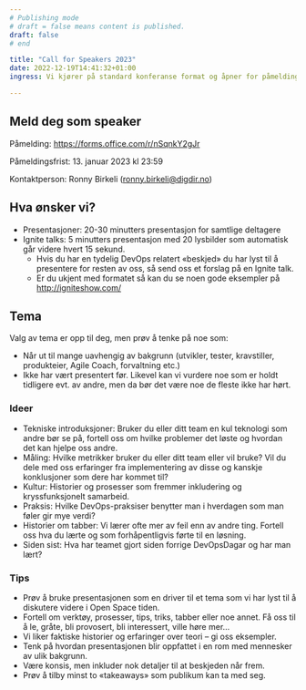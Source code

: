 ```yaml
---
# Publishing mode
# draft = false means content is published. 
draft: false
# end

title: "Call for Speakers 2023"
date: 2022-12-19T14:41:32+01:00
ingress: Vi kjører på standard konferanse format og åpner for påmelding til å holde innlegg på Digdir DevOpsDagar. Har du et tema du brenner for og vil dele, så ikke bli sittende på gjerde:)

---
```


## Meld deg som speaker
Påmelding: https://forms.office.com/r/nSqnkY2gJr 

Påmeldingsfrist: 13. januar 2023 kl 23:59

Kontaktperson: Ronny Birkeli (ronny.birkeli@digdir.no)

## Hva ønsker vi?
* Presentasjoner: 20-30 minutters presentasjon for samtlige deltagere
* Ignite talks: 5 minutters presentasjon med 20 lysbilder som automatisk går videre hvert 15 sekund.
  * Hvis du har en tydelig DevOps relatert «beskjed» du har lyst til å presentere for resten av oss, så send oss et forslag på en Ignite talk.
  * Er du ukjent med formatet så kan du se noen gode eksempler på http://igniteshow.com/

## Tema
Valg av tema er opp til deg, men prøv å tenke på noe som:
* Når ut til mange uavhengig av bakgrunn (utvikler, tester, kravstiller, produkteier, Agile Coach, forvaltning etc.)
* Ikke har vært presentert før. Likevel kan vi vurdere noe som er holdt tidligere evt. av andre, men da bør det være noe de fleste ikke har hørt.

### Ideer
* Tekniske introduksjoner: Bruker du eller ditt team en kul teknologi som andre bør se på, fortell oss om hvilke problemer det løste og hvordan det kan hjelpe oss andre.
* Måling: Hvilke metrikker bruker du eller ditt team eller vil bruke? Vil du dele med oss erfaringer fra implementering av disse og kanskje konklusjoner som dere har kommet til?
* Kultur: Historier og prosesser som fremmer inkludering og kryssfunksjonelt samarbeid.
* Praksis: Hvilke DevOps-praksiser benytter man i hverdagen som man føler gir mye verdi?
* Historier om tabber: Vi lærer ofte mer av feil enn av andre ting. Fortell oss hva du lærte og som forhåpentligvis førte til en løsning.
* Siden sist: Hva har teamet gjort siden forrige DevOpsDagar og har man lært?

### Tips
* Prøv å bruke presentasjonen som en driver til et tema som vi har lyst til å diskutere videre i Open Space tiden.
* Fortell om verktøy, prosesser, tips, triks, tabber eller noe annet. Få oss til å le, gråte, bli provosert, bli interessert, ville høre mer…
* Vi liker faktiske historier og erfaringer over teori – gi oss eksempler.
* Tenk på hvordan presentasjonen blir oppfattet i en rom med mennesker av ulik bakgrunn.
* Være konsis, men inkluder nok detaljer til at beskjeden når frem.
* Prøv å tilby minst to «takeaways» som publikum kan ta med seg.
